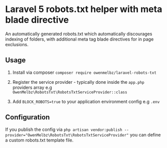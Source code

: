 # Laravel 5 robots.txt helper with meta blade directive

An automatically generated robots.txt which automatically discourages indexing of folders, with additional meta tag blade directives for in page exclusions.


## Usage

1. Install via composer `composer require owenmelbz/laravel-robots-txt`

2. Register the service provider - typically done inside the `app.php` providers array e.g `OwenMelbz\RobotsTxt\RobotsTxtServiceProvider::class`

3. Add `BLOCK_ROBOTS=true` to your application environment config e.g `.env`

## Configuration

If you publish the config via `php artisan vendor:publish --provider="OwenMelbz\RobotsTxt\RobotsTxtServiceProvider"` you can define a custom robots.txt template file.
